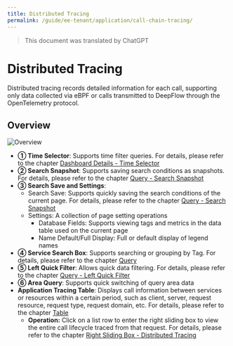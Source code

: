 ```yaml
---
title: Distributed Tracing
permalink: /guide/ee-tenant/application/call-chain-tracing/
---
```


> This document was translated by ChatGPT

# Distributed Tracing

Distributed tracing records detailed information for each call, supporting only data collected via eBPF or calls transmitted to DeepFlow through the OpenTelemetry protocol.

## Overview

![Overview](https://yunshan-guangzhou.oss-cn-beijing.aliyuncs.com/pub/pic/2024051566442db5b7387.png)

- **① Time Selector**: Supports time filter queries. For details, please refer to the chapter [Dashboard Details - Time Selector](../dashboard/use/)
- **② Search Snapshot**: Supports saving search conditions as snapshots. For details, please refer to the chapter [Query - Search Snapshot](../query/history/)
- **③ Search Save and Settings**:
  - Search Save: Supports quickly saving the search conditions of the current page. For details, please refer to the chapter [Query - Search Snapshot](../query/history/)
  - Settings: A collection of page setting operations
    - Database Fields: Supports viewing tags and metrics in the data table used on the current page
    - Name Default/Full Display: Full or default display of legend names
- **④ Service Search Box**: Supports searching or grouping by Tag. For details, please refer to the chapter [Query](../query/overview/)
- **⑤ Left Quick Filter**: Allows quick data filtering. For details, please refer to the chapter [Query - Left Quick Filter](../query/left-quick-filter/)
- **⑥ Area Query**: Supports quick switching of query area data
- **Application Tracing Table**: Displays call information between services or resources within a certain period, such as client, server, request resource, request type, request domain, etc. For details, please refer to the chapter [Table](../dashboard/panel/table/)
  - **Operation:** Click on a list row to enter the right sliding box to view the entire call lifecycle traced from that request. For details, please refer to the chapter [Right Sliding Box - Distributed Tracing](./right-sliding-box/)
